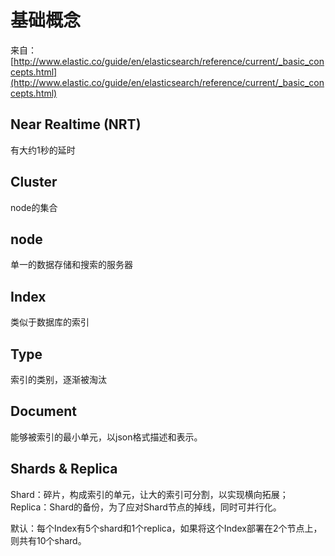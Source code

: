 # 基础概念
来自：[http://www.elastic.co/guide/en/elasticsearch/reference/current/_basic_concepts.html](http://www.elastic.co/guide/en/elasticsearch/reference/current/_basic_concepts.html)

## Near Realtime (NRT)
有大约1秒的延时
## Cluster
node的集合
## node
单一的数据存储和搜索的服务器
## Index
类似于数据库的索引
## Type
索引的类别，逐渐被淘汰
## Document
能够被索引的最小单元，以json格式描述和表示。
## Shards & Replica
Shard：碎片，构成索引的单元，让大的索引可分割，以实现横向拓展；
Replica：Shard的备份，为了应对Shard节点的掉线，同时可并行化。

默认：每个Index有5个shard和1个replica，如果将这个Index部署在2个节点上，则共有10个shard。